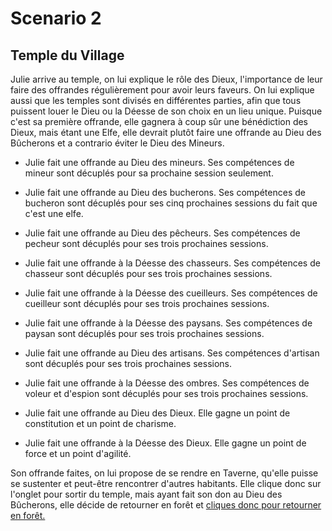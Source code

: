 # Scenario 2

## Temple du Village

Julie arrive au temple, on lui explique le rôle des Dieux, l'importance de leur faire des offrandes régulièrement pour avoir leurs faveurs. On lui explique aussi que les temples sont divisés en différentes parties, afin que tous puissent louer le Dieu ou la Déesse de son choix en un lieu unique. Puisque c'est sa première offrande, elle gagnera à coup sûr une bénédiction des Dieux, mais étant une Elfe, elle devrait plutôt faire une offrande au Dieu des Bûcherons et a contrario éviter le Dieu des Mineurs.

* Julie fait une offrande au Dieu des mineurs. Ses compétences de mineur sont décuplés pour sa prochaine session seulement.

* Julie fait une offrande au Dieu des bucherons. Ses compétences de bucheron sont décuplés pour ses cinq prochaines sessions du fait que c'est une elfe.

* Julie fait une offrande au Dieu des pêcheurs. Ses compétences de pecheur sont décuplés pour ses trois prochaines sessions.

* Julie fait une offrande à la Déesse des chasseurs. Ses compétences de chasseur sont décuplés pour ses trois prochaines sessions.

* Julie fait une offrande à la Déesse des cueilleurs. Ses compétences de cueilleur sont décuplés pour ses trois prochaines sessions.

* Julie fait une offrande à la Déesse des paysans. Ses compétences de paysan sont décuplés pour ses trois prochaines sessions.

* Julie fait une offrande au Dieu des artisans. Ses compétences d'artisan sont décuplés pour ses trois prochaines sessions.

* Julie fait une offrande à la Déesse des ombres. Ses compétences de voleur et d'espion sont décuplés pour ses trois prochaines sessions.

* Julie fait une offrande au Dieu des Dieux. Elle gagne un point de constitution et un point de charisme.

* Julie fait une offrande à la Déesse des Dieux. Elle gagne un point de force et un point d'agilité.

Son offrande faites, on lui propose de se rendre en Taverne, qu'elle puisse se sustenter et peut-être rencontrer d'autres habitants. Elle clique donc sur l'onglet pour sortir du temple, mais ayant fait son don au Dieu des Bûcherons, elle décide de retourner en forêt et [cliques donc pour retourner en forêt.](./cuttingWood_2.scenario.md)